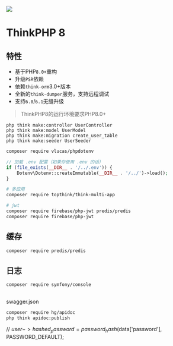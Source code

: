 ![](https://www.thinkphp.cn/uploads/images/20230630/300c856765af4d8ae758c503185f8739.png)

ThinkPHP 8
===============

## 特性

* 基于PHP`8.0+`重构
* 升级`PSR`依赖
* 依赖`think-orm`3.0+版本
* 全新的`think-dumper`服务，支持远程调试
* 支持`6.0`/`6.1`无缝升级

> ThinkPHP8的运行环境要求PHP8.0+

```shell
php think make:controller UserController
php think make:model UserModel
php think make:migration create_user_table
php think make:seeder UserSeeder

```

```bash
composer require vlucas/phpdotenv
```

```php
// 加载 .env 配置（如果你使用 .env 的话）
if (file_exists(__DIR__ . '/../.env')) {
    Dotenv\Dotenv::createImmutable(__DIR__ . '/../')->load();
}
```

```bash
# 多应用
composer require topthink/think-multi-app
```

```bash
# jwt
composer require firebase/php-jwt predis/predis
composer require firebase/php-jwt
```

## 缓存
```bash
composer require predis/predis
```

## 日志
```shell
composer require symfony/console
```

## 
swagger.json

```bash
composer require hg/apidoc
php think apidoc:publish
```


//        $user->hashed_password = password_hash($data['password'], PASSWORD_DEFAULT);